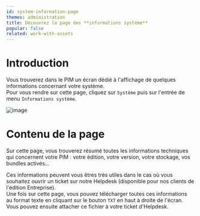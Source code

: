 ```yaml
---
id: system-information-page
themes: administration
title: Découvrez la page des **informations système**
popular: false
related: work-with-assets
---
```


# Introduction

Vous trouverez dans le PIM un écran dédié à l'affichage de quelques informations concernant votre système.  
Pour vous rendre sur cette page, cliquez sur `Système` puis sur l'entrée de menu `Informations système`.

![image](/img/System_SystemInformation.png)

# Contenu de la page

Sur cette page, vous trouverez résumé toutes les informations techniques qui concernent votre PIM : votre édition, votre version, votre stockage, vos bundles activés...

Ces informations peuvent vous êtres très utiles dans le cas où vous souhaitez ouvrir un ticket sur notre Helpdesk (disponible pour nos clients de l'édition Entreprise).  
Une fois sur cette page, vous pouvez télécharger toutes ces informations au format texte en cliquant sur le bouton `TXT` en haut à droite de l'écran.  
Vous pouvez ensuite attacher ce fichier à votre ticket d'Helpdesk.

